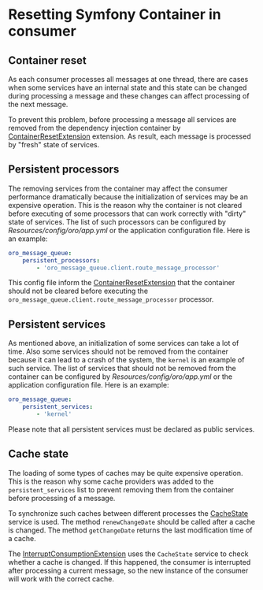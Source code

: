 Resetting Symfony Container in consumer
=======================================

Container reset
---------------

As each consumer processes all messages at one thread, there are cases when some services have an internal state
and this state can be changed during processing a message and these changes can affect processing of the next message.

To prevent this problem, before processing a message all services are removed from the dependency injection
container by [ContainerResetExtension](../../Consumption/Extension/ContainerResetExtension.php) extension.
As result, each message is processed by "fresh" state of services.

Persistent processors
---------------------

The removing services from the container may affect the consumer performance dramatically because the initialization
of services may be an expensive operation. This is the reason why the container is not cleared before executing of
some processors that can work correctly with "dirty" state of services. The list of such processors can
be configured by *Resources/config/oro/app.yml* or the application configuration file. Here is an example:

```yaml
oro_message_queue:
    persistent_processors:
        - 'oro_message_queue.client.route_message_processor'
```

This config file inform the [ContainerResetExtension](../../Consumption/Extension/ContainerResetExtension.php) that
the container should not be cleared before executing the `oro_message_queue.client.route_message_processor` processor.

Persistent services
-------------------

As mentioned above, an initialization of some services can take a lot of time. Also some services should not be removed
from the container because it can lead to a crash of the system, the `kernel` is an example of such service.
The list of services that should not be removed from the container can be configured by *Resources/config/oro/app.yml*
or the application configuration file. Here is an example:

```yaml
oro_message_queue:
    persistent_services:
        - 'kernel'
```

Please note that all persistent services must be declared as public services.

Cache state
-----------

The loading of some types of caches may be quite expensive operation. This is the reason why some cache providers
was added to the `persistent_services` list to prevent removing them from the container before processing of a message.

To synchronize such caches between different processes the [CacheState](../../Consumption/CacheState.php) service
is used. The method `renewChangeDate` should be called after a cache is changed. The method `getChangeDate`
returns the last modification time of a cache.

The [InterruptConsumptionExtension](../../Consumption/Extension/InterruptConsumptionExtension.php) uses the `CacheState`
service to check whether a cache is changed. If this happened, the consumer is interrupted after processing
a current message, so the new instance of the consumer will work with the correct cache.
